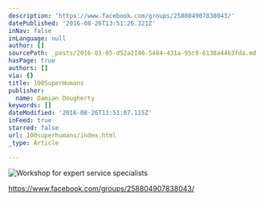 ```yaml
---
description: 'https://www.facebook.com/groups/258804907838043/'
datePublished: '2016-08-26T13:51:26.321Z'
inNav: false
inLanguage: null
author: []
sourcePath: _posts/2016-01-05-d52a2146-5484-431a-95c9-6138a44b3fda.md
hasPage: true
authors: []
via: {}
title: 100SuperHumans
publisher:
  name: Damian Dougherty
keywords: []
dateModified: '2016-08-26T13:51:07.115Z'
inFeed: true
starred: false
url: 100superhumans/index.html
_type: Article

---
```

![Workshop for expert service specialists ](https://s3-us-west-2.amazonaws.com/the-grid-img/p/f42cffdc906da76763f9a0df028b8ed8c2010b2d.jpg)

https://www.facebook.com/groups/258804907838043/